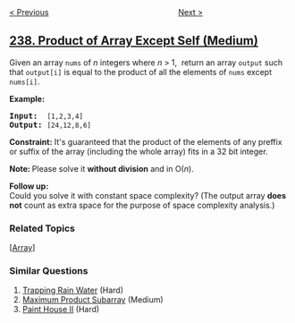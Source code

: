 <!--|This file generated by command(leetcode description); DO NOT EDIT.    |-->
<!--+----------------------------------------------------------------------+-->
<!--|@author    openset <openset.wang@gmail.com>                           |-->
<!--|@link      https://github.com/openset                                 |-->
<!--|@home      https://github.com/openset/leetcode                        |-->
<!--+----------------------------------------------------------------------+-->

[< Previous](../delete-node-in-a-linked-list "Delete Node in a Linked List")
　　　　　　　　　　　　　　　　
[Next >](../sliding-window-maximum "Sliding Window Maximum")

## [238. Product of Array Except Self (Medium)](https://leetcode.com/problems/product-of-array-except-self "除自身以外数组的乘积")

<p>Given an array <code>nums</code> of <em>n</em> integers where <em>n</em> &gt; 1, &nbsp;return an array <code>output</code> such that <code>output[i]</code> is equal to the product of all the elements of <code>nums</code> except <code>nums[i]</code>.</p>

<p><b>Example:</b></p>

<pre>
<b>Input:</b>  <code>[1,2,3,4]</code>
<b>Output:</b> <code>[24,12,8,6]</code>
</pre>

<p><strong>Constraint:</strong>&nbsp;It&#39;s guaranteed that the product of the elements of any preffix or suffix of the array (including the whole array) fits in a 32 bit integer.</p>

<p><strong>Note: </strong>Please solve it <strong>without division</strong> and in O(<em>n</em>).</p>

<p><strong>Follow up:</strong><br />
Could you solve it with constant space complexity? (The output array <strong>does not</strong> count as extra space for the purpose of space complexity analysis.)</p>

### Related Topics
  [[Array](../../tag/array/README.md)]

### Similar Questions
  1. [Trapping Rain Water](../trapping-rain-water) (Hard)
  1. [Maximum Product Subarray](../maximum-product-subarray) (Medium)
  1. [Paint House II](../paint-house-ii) (Hard)
